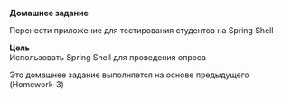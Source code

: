 **Домашнее задание**

Перенести приложение для тестирования студентов на Spring Shell

**Цель**   
Использовать Spring Shell для проведения опроса

Это домашнее задание выполняется на основе предыдущего (Homework-3)